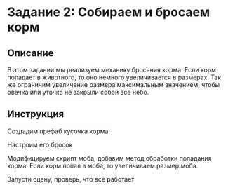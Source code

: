 # Задание 2: Собираем и бросаем корм

## Описание

В этом задании мы реализуем механику бросания корма. Если корм попадает в животного, то оно немного увеличивается в размерах. Так же ограничим увеличение размера максимальным значением, чтобы овечка или уточка не закрыли собой все небо.

## Инструкция

Создадим префаб кусочка корма.

Настроим его бросок

Модифицируем скрипт моба, добавим метод обработки попадания корма. Если корм попал в моба, то увеличиваем размер моба.

Запусти сцену, проверь, что все работает
